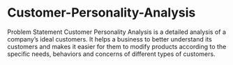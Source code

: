 # Customer-Personality-Analysis
Problem Statement  Customer Personality Analysis is a detailed analysis of a company’s ideal customers. It helps a business to better understand its customers and makes it easier for them to modify products according to the specific needs, behaviors and concerns of different types of customers.
